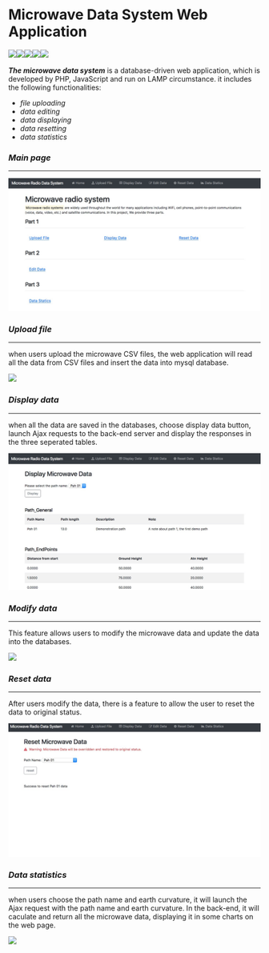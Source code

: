 # Microwave Data System Web Application
![](<https://img.shields.io/badge/buid-passing-green.svg>)![](<https://img.shields.io/badge/PHP-88.46%25-yellowgreen.svg>)![](<https://img.shields.io/badge/JavaScript-11.48%20%25-blue.svg>)![](<https://img.shields.io/badge/Size-860k-orange.svg>)![](<https://img.shields.io/badge/license-GPL-yellow.svg>)



***The microwave data system*** is a database-driven web application, which is developed by PHP, JavaScript and run on LAMP circumstance. it includes the following functionalities:

- *file uploading*
- *data editing*
- *data displaying*
- *data resetting*
- *data statistics*



### *Main page*

------

![main page](<https://github.com/Hui0820/Pictures/blob/master/ms01.jpg>)



### *Upload file*

------

when users upload the microwave CSV files,  the web application will read all the data from CSV files and insert the data into mysql database.

![](<https://github.com/Hui0820/Pictures/blob/master/ms02.gif>)



### *Display data*

------

when all the data are saved in the databases, choose display data button, launch Ajax requests to the back-end server and display the responses in the three seperated tables.

![](<https://github.com/Hui0820/Pictures/blob/master/ms03.jpg>)



### *Modify data*

------

This feature allows users to modify the microwave data and update the data into the databases.

![](<https://github.com/Hui0820/Pictures/blob/master/ms06.gif>)



### *Reset data*

------

After users modify the data, there is a feature to allow the user to reset the data to original status.

![](<https://github.com/Hui0820/Pictures/blob/master/ms05.jpg>)



### *Data statistics*

------

when users choose the path name and earth curvature, it will launch the Ajax request with the path name and earth curvature. In the back-end, it will caculate and return  all the microwave data,  displaying it in some charts on the web page.

![](<https://github.com/Hui0820/Pictures/blob/master/ms04.gif>)

















